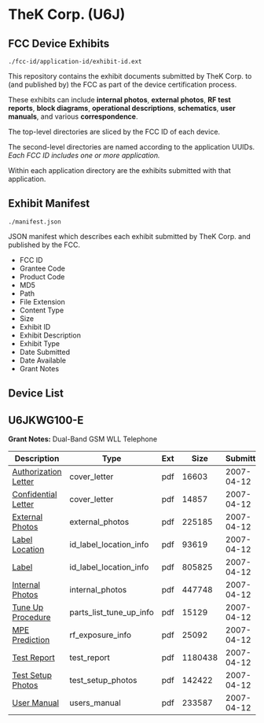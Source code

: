 # TheK Corp. (U6J)
## FCC Device Exhibits

```
./fcc-id/application-id/exhibit-id.ext
```

This repository contains the exhibit documents submitted by TheK Corp. to (and published by) the FCC as part of the device certification process.

These exhibits can include **internal photos**, **external photos**, **RF test reports**, **block diagrams**, **operational descriptions**, **schematics**, **user manuals**, and various **correspondence**.

The top-level directories are sliced by the FCC ID of each device.

The second-level directories are named according to the application UUIDs. *Each FCC ID includes one or more application.*

Within each application directory are the exhibits submitted with that application. 

## Exhibit Manifest

```
./manifest.json
```

JSON manifest which describes each exhibit submitted by TheK Corp. and published by the FCC.

- FCC ID
- Grantee Code
- Product Code
- MD5
- Path
- File Extension
- Content Type
- Size
- Exhibit ID
- Exhibit Description
- Exhibit Type
- Date Submitted
- Date Available
- Grant Notes

## Device List
## U6JKWG100-E
**Grant Notes:** Dual-Band GSM WLL Telephone

| Description | Type | Ext | Size | Submitted | Available |
| ----------- | ---- | --- | ---- | --------- | --------- |
| [Authorization Letter](U6JKWG100-E/90d7c6d7d5f7462bef242a69db9193d9/779461.pdf) | cover_letter | pdf | 16603 | 2007-04-12 | 2007-04-12 |
| [Confidential Letter](U6JKWG100-E/90d7c6d7d5f7462bef242a69db9193d9/779462.pdf) | cover_letter | pdf | 14857 | 2007-04-12 | 2007-04-12 |
| [External Photos](U6JKWG100-E/90d7c6d7d5f7462bef242a69db9193d9/779463.pdf) | external_photos | pdf | 225185 | 2007-04-12 | 2007-04-12 |
| [Label Location](U6JKWG100-E/90d7c6d7d5f7462bef242a69db9193d9/779464.pdf) | id_label_location_info | pdf | 93619 | 2007-04-12 | 2007-04-12 |
| [Label](U6JKWG100-E/90d7c6d7d5f7462bef242a69db9193d9/779465.pdf) | id_label_location_info | pdf | 805825 | 2007-04-12 | 2007-04-12 |
| [Internal Photos](U6JKWG100-E/90d7c6d7d5f7462bef242a69db9193d9/779466.pdf) | internal_photos | pdf | 447748 | 2007-04-12 | 2007-04-12 |
| [Tune Up Procedure](U6JKWG100-E/90d7c6d7d5f7462bef242a69db9193d9/779470.pdf) | parts_list_tune_up_info | pdf | 15129 | 2007-04-12 | 2007-04-12 |
| [MPE Prediction](U6JKWG100-E/90d7c6d7d5f7462bef242a69db9193d9/779471.pdf) | rf_exposure_info | pdf | 25092 | 2007-04-12 | 2007-04-12 |
| [Test Report](U6JKWG100-E/90d7c6d7d5f7462bef242a69db9193d9/779473.pdf) | test_report | pdf | 1180438 | 2007-04-12 | 2007-04-12 |
| [Test Setup Photos](U6JKWG100-E/90d7c6d7d5f7462bef242a69db9193d9/779474.pdf) | test_setup_photos | pdf | 142422 | 2007-04-12 | 2007-04-12 |
| [User Manual](U6JKWG100-E/90d7c6d7d5f7462bef242a69db9193d9/779475.pdf) | users_manual | pdf | 233587 | 2007-04-12 | 2007-04-12 |
